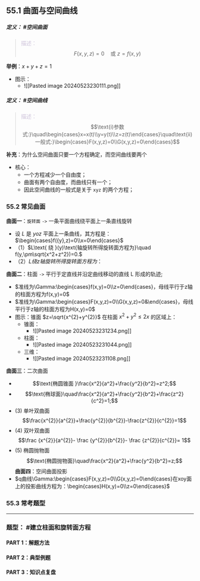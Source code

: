## 55.1 曲面与空间曲线
##### **定义**： #空间曲面
> <font color="#ccc1d9">描述：</font> $$F(x,y,z)=0\quad\text{或 }z=f(x,y)$$

**举例**：$x+y+z=1$
+ 图示：
	+ ![[Pasted image 20240523230111.png]]
##### **定义**： #空间曲线
> <font color="#ccc1d9">描述：</font> $$\text{i)参数式:}\quad\begin{cases}x=x(t)\\y=y(t)\\z=z(t)\end{cases}\quad\text{ii)一般式:}\begin{cases}F(x,y,z)=0\\G(x,y,z)=0\end{cases}$$

**补充**：为什么空间曲面只要一个方程确定，而空间曲线要两个
+ 核心：
	+ 一个方程减少一个自由度；
	+ 曲面有两个自由度，而曲线只有一个；
	+ 因此空间曲线的一般式是关于 `xyz` 的两个方程；

### 55.2 常见曲面
**曲面一**：`旋转面` `->` 一条平面曲线绕平面上一条直线旋转
+ 设 $L$ 是 $yoz$ 平面上一条曲线，其方程是：$\begin{cases}f({y},z)=0\\x=0\end{cases}$
+ （1）$L\text{ 绕 }(y)\text{轴旋转所得旋转面方程为}\quad f(y,\pm\sqrt{x^2+z^2})=0.$
+ （2）$L绕 z 轴旋转所得旋转面方程为：$

**曲面二**：柱面 `->` 平行于定直线并沿定曲线移动的直线 L 形成的轨迹;
+ $准线为\Gamma:\begin{cases}f(x,y)=0\\z=0\end{cases}，母线平行于z轴的柱面方程为f(x,y)=0$ 
+ $准线为\Gamma:\begin{cases}F(x,y,z)=0\\G(x,y,z)=0&\end{cases}，母线平行于z轴的柱面方程为H(x,y)=0$
+ 图示：锥面 $z=\sqrt{x^{2}+y^{2}}$  在柱面 $x^{2}+y^{2}\le2x$ 的区域上：
	+ 锥面：
		+ ![[Pasted image 20240523231234.png]]
	+ 柱面：
		+ ![[Pasted image 20240523231044.png]]
	+ 三维：
		+ ![[Pasted image 20240523231108.png]]


**曲面三**：二次曲面
+ $$\text{椭圆锥面 }\frac{x^2}{a^2}+\frac{y^2}{b^2}=z^2;$$
+ $$\text{椭球面}\quad\frac{x^2}{a^2}+\frac{y^2}{b^2}+\frac{z^2}{c^2}=1;$$
+ (3)  单叶双曲面 $$\frac{x^{2}}{a^{2}}+\frac{y^{2}}{b^{2}}-\frac{z^{2}}{c^{2}}=1$$
+ (4)  双叶双曲面 $$\frac {x^{2}}{a^{2}}- \frac {y^{2}}{b^{2}}- \frac {z^{2}}{c^{2}}= 1$$
+ (5)  椭圆抛物面 $$\text{椭圆抛物面}\quad\frac{x^2}{a^2}+\frac{y^2}{b^2}=z;$$
**曲面四**：空间曲面投影
+ $q曲线\Gamma:\begin{cases}F(x,y,z)=0\\G(x,y,z)=0\end{cases}在xoy面上的投影曲线方程为：\begin{cases}H(x,y)=0\\z=0\end{cases}$

### 55.3 常考题型

---
### 题型： #建立柱面和旋转面方程
#### PART 1：解题方法

#### PART 2：典型例题

#### PART 3：知识点复盘